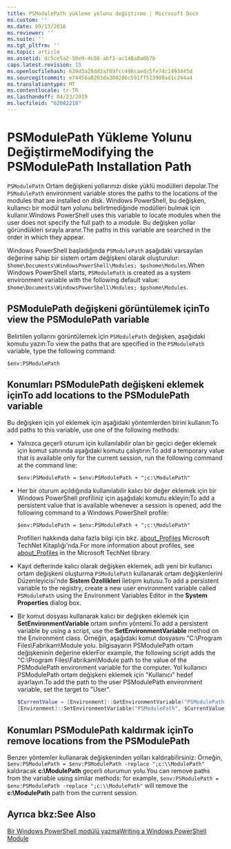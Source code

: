 ```yaml
---
title: PSModulePath yükleme yolunu değiştirme | Microsoft Docs
ms.custom: ''
ms.date: 09/13/2016
ms.reviewer: ''
ms.suite: ''
ms.tgt_pltfrm: ''
ms.topic: article
ms.assetid: dc5ce5a2-50e9-4c88-abf1-ac148a8a6b7b
caps.latest.revision: 15
ms.openlocfilehash: 639d3a28dd2af09fcc498caedc5fe74c1493445d
ms.sourcegitcommit: e7445ba8203da304286c591ff513900ad1c244a4
ms.translationtype: MT
ms.contentlocale: tr-TR
ms.lasthandoff: 04/23/2019
ms.locfileid: "62082218"
---
```

# <a name="modifying-the-psmodulepath-installation-path"></a><span data-ttu-id="c5232-102">PSModulePath Yükleme Yolunu Değiştirme</span><span class="sxs-lookup"><span data-stu-id="c5232-102">Modifying the PSModulePath Installation Path</span></span>

<span data-ttu-id="c5232-103">`PSModulePath` Ortam değişkeni yollarınızı diske yüklü modülleri depolar.</span><span class="sxs-lookup"><span data-stu-id="c5232-103">The `PSModulePath` environment variable stores the paths to the locations of the modules that are installed on disk.</span></span> <span data-ttu-id="c5232-104">Windows PowerShell, bu değişken, kullanıcı bir modül tam yolunu belirtmediğinde modülleri bulmak için kullanır.</span><span class="sxs-lookup"><span data-stu-id="c5232-104">Windows PowerShell uses this variable to locate modules when the user does not specify the full path to a module.</span></span> <span data-ttu-id="c5232-105">Bu değişken yollar göründükleri sırayla aranır.</span><span class="sxs-lookup"><span data-stu-id="c5232-105">The paths in this variable are searched in the order in which they appear.</span></span>

<span data-ttu-id="c5232-106">Windows PowerShell başladığında `PSModulePath` aşağıdaki varsayılan değerine sahip bir sistem ortam değişkeni olarak oluşturulur: `$home\Documents\WindowsPowerShell\Modules; $pshome\Modules`.</span><span class="sxs-lookup"><span data-stu-id="c5232-106">When Windows PowerShell starts, `PSModulePath` is created as a system environment variable with the following default value: `$home\Documents\WindowsPowerShell\Modules; $pshome\Modules`.</span></span>

## <a name="to-view-the-psmodulepath-variable"></a><span data-ttu-id="c5232-107">PSModulePath değişkeni görüntülemek için</span><span class="sxs-lookup"><span data-stu-id="c5232-107">To view the PSModulePath variable</span></span>

<span data-ttu-id="c5232-108">Belirtilen yollarını görüntülemek için `PSModulePath` değişken, aşağıdaki komutu yazın:</span><span class="sxs-lookup"><span data-stu-id="c5232-108">To view the paths that are specified in the `PSModulePath` variable, type the following command:</span></span>

`$env:PSModulePath`

## <a name="to-add-locations-to-the-psmodulepath-variable"></a><span data-ttu-id="c5232-109">Konumları PSModulePath değişkeni eklemek için</span><span class="sxs-lookup"><span data-stu-id="c5232-109">To add locations to the PSModulePath variable</span></span>

<span data-ttu-id="c5232-110">Bu değişken için yol eklemek için aşağıdaki yöntemlerden birini kullanın:</span><span class="sxs-lookup"><span data-stu-id="c5232-110">To add paths to this variable, use one of the following methods:</span></span>

- <span data-ttu-id="c5232-111">Yalnızca geçerli oturum için kullanılabilir olan bir geçici değer eklemek için komut satırında aşağıdaki komutu çalıştırın:</span><span class="sxs-lookup"><span data-stu-id="c5232-111">To add a temporary value that is available only for the current session, run the following command at the command line:</span></span>

  `$env:PSModulePath = $env:PSModulePath + ";c:\ModulePath"`

- <span data-ttu-id="c5232-112">Her bir oturum açıldığında kullanılabilir kalıcı bir değer eklemek için bir Windows PowerShell profiliniz için aşağıdaki komutu ekleyin:</span><span class="sxs-lookup"><span data-stu-id="c5232-112">To add a persistent value that is available whenever a session is opened, add the following command to a Windows PowerShell profile:</span></span>

  `$env:PSModulePath = $env:PSModulePath + ";c:\ModulePath"`

  <span data-ttu-id="c5232-113">Profilleri hakkında daha fazla bilgi için bkz. [about_Profiles](/powershell/module/microsoft.powershell.core/about/about_profiles) Microsoft TechNet Kitaplığı'nda.</span><span class="sxs-lookup"><span data-stu-id="c5232-113">For more information about profiles, see [about_Profiles](/powershell/module/microsoft.powershell.core/about/about_profiles) in the Microsoft TechNet library.</span></span>

- <span data-ttu-id="c5232-114">Kayıt defterinde kalıcı olarak değişken eklemek, adlı yeni bir kullanıcı ortam değişkeni oluşturma `PSModulePath` kullanarak ortam değişkenlerini Düzenleyicisi'nde **Sistem Özellikleri** iletişim kutusu.</span><span class="sxs-lookup"><span data-stu-id="c5232-114">To add a persistent variable to the registry, create a new user environment variable called `PSModulePath` using the Environment Variables Editor in the **System Properties** dialog box.</span></span>

- <span data-ttu-id="c5232-115">Bir komut dosyası kullanarak kalıcı bir değişken eklemek için **SetEnvironmentVariable** ortam sınıfını yöntemi.</span><span class="sxs-lookup"><span data-stu-id="c5232-115">To add a persistent variable by using a script, use the **SetEnvironmentVariable** method on the Environment class.</span></span> <span data-ttu-id="c5232-116">Örneğin, aşağıdaki komut dosyasını "C:\Program Files\Fabrikam\Module yolu. bilgisayarın PSModulePath ortam değişkeninin değerine ekler</span><span class="sxs-lookup"><span data-stu-id="c5232-116">For example, the following script adds the "C:\Program Files\Fabrikam\Module path to the value of the PSModulePath environment variable for the computer.</span></span> <span data-ttu-id="c5232-117">Yol kullanıcı PSModulePath ortam değişkeni eklemek için "Kullanıcı" hedef ayarlayın.</span><span class="sxs-lookup"><span data-stu-id="c5232-117">To add the path to the user PSModulePath environment variable, set the target to "User".</span></span>

  ```powershell
  $CurrentValue = [Environment]::GetEnvironmentVariable("PSModulePath", "Machine")
  [Environment]::SetEnvironmentVariable("PSModulePath", $CurrentValue + ";C:\Program Files\Fabrikam\Modules", "Machine")

  ```

## <a name="to-remove-locations-from-the-psmodulepath"></a><span data-ttu-id="c5232-118">Konumları PSModulePath kaldırmak için</span><span class="sxs-lookup"><span data-stu-id="c5232-118">To remove locations from the PSModulePath</span></span>

<span data-ttu-id="c5232-119">Benzer yöntemler kullanarak değişkeninden yolları kaldırabilirsiniz: Örneğin, `$env:PSModulePath = $env:PSModulePath -replace ";c:\\ModulePath"` kaldıracak **c:\ModulePath** geçerli oturumun yolu.</span><span class="sxs-lookup"><span data-stu-id="c5232-119">You can remove paths from the variable using similar methods: for example, `$env:PSModulePath = $env:PSModulePath -replace ";c:\\ModulePath"` will remove the **c:\ModulePath** path from the current session.</span></span>

## <a name="see-also"></a><span data-ttu-id="c5232-120">Ayrıca bkz:</span><span class="sxs-lookup"><span data-stu-id="c5232-120">See Also</span></span>

[<span data-ttu-id="c5232-121">Bir Windows PowerShell modülü yazma</span><span class="sxs-lookup"><span data-stu-id="c5232-121">Writing a Windows PowerShell Module</span></span>](./writing-a-windows-powershell-module.md)
